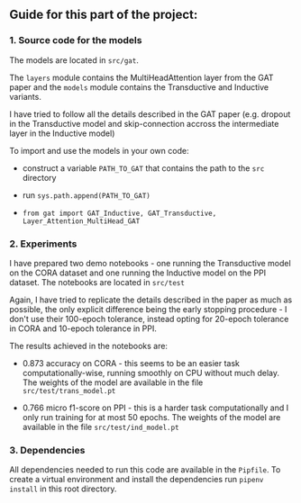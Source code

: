 ## Guide for this part of the project: 

### 1. Source code for the models

The models are located in `src/gat`.

The `layers` module contains the MultiHeadAttention layer from the GAT paper and the `models` module contains the Transductive and Inductive variants. 

I have tried to follow all the details described in the GAT paper (e.g. dropout in the Transductive model and skip-connection accross the intermediate layer in the Inductive model)

To import and use the models in your own code:

- construct a variable `PATH_TO_GAT` that contains the path to the `src` directory

- run `sys.path.append(PATH_TO_GAT)`

- `from gat import GAT_Inductive, GAT_Transductive, Layer_Attention_MultiHead_GAT`


### 2. Experiments

I have prepared two demo notebooks - one running the Transductive model on the CORA dataset and one running the Inductive model on the PPI dataset. The notebooks are located in `src/test` 

Again, I have tried to replicate the details described in the paper as much as possible, the only explicit difference being the early stopping procedure - I don't use their 100-epoch tolerance, instead opting for 20-epoch tolerance in CORA and 10-epoch tolerance in PPI. 

The results achieved in the notebooks are:

- 0.873 accuracy on CORA - this seems to be an easier task computationally-wise, running smoothly on CPU without much delay. The weights of the model are available in the file `src/test/trans_model.pt`

- 0.766 micro f1-score on PPI - this is a harder task computationally and I only run training for at most 50 epochs. The weights of the model are available in the file `src/test/ind_model.pt`

### 3. Dependencies 

All dependencies needed to run this code are available in the `Pipfile`. To create a virtual environment and install the dependencies run `pipenv install` in this root directory.